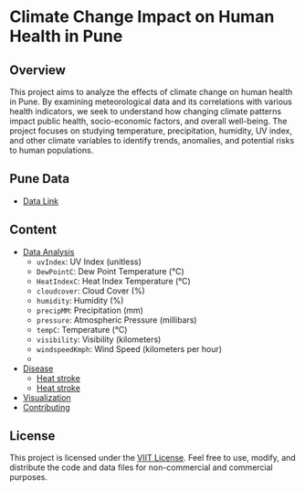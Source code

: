 # Climate Change Impact on Human Health in Pune

## Overview

This project aims to analyze the effects of climate change on human health in Pune. By examining meteorological data and its correlations with various health indicators, we seek to understand how changing climate patterns impact public health, socio-economic factors, and overall well-being. The project focuses on studying temperature, precipitation, humidity, UV index, and other climate variables to identify trends, anomalies, and potential risks to human populations.

## Pune Data
- [Data Link](https://www.kaggle.com/code/dipakdeshmukh/pune-weather-data/input)


## Content

- [Data Analysis](#analysis)
    - `uvIndex`: UV Index (unitless)
    - `DewPointC`: Dew Point Temperature (°C)
    - `HeatIndexC`: Heat Index Temperature (°C)
    - `cloudcover`: Cloud Cover (%) 
    - `humidity`: Humidity (%) 
    - `precipMM`: Precipitation (mm)
    - `pressure`: Atmospheric Pressure (millibars)
    - `tempC`: Temperature (°C)
    - `visibility`: Visibility (kilometers)
    - `windspeedKmph`: Wind Speed (kilometers per hour)
    - 
- [Disease](#analysis)
    - [Heat stroke](https://www.firstaidpro.com.au/heatstroke-first-aid/)
    - [Heat stroke](https://www.firstaidpro.com.au/heatstroke-first-aid/)
- [Visualization](#visualization)
- [Contributing](#contributing)



## License

This project is licensed under the [VIIT License](LICENSE). Feel free to use, modify, and distribute the code and data files for non-commercial and commercial purposes.
